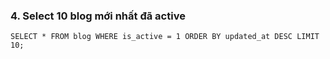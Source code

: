 ### 4. Select 10 blog mới nhất đã active
```myslq
SELECT * FROM blog WHERE is_active = 1 ORDER BY updated_at DESC LIMIT 10;
```
